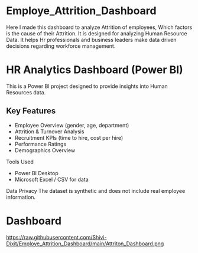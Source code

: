 # Employe_Attrition_Dashboard
Here I made this dashboard to analyze Attrition of employees, Which factors is the cause of their Attrition. It is designed for analyzing Human Resource Data. It helps Hr professionals and business leaders make data driven decisions regarding workforce management.

# HR Analytics Dashboard (Power BI)
This is a Power BI project designed to provide insights into Human Resources data.

## Key Features
- Employee Overview (gender, age, department)
- Attrition & Turnover Analysis
- Recruitment KPIs (time to hire, cost per hire)
- Performance Ratings
- Demographics Overview

Tools Used
- Power BI Desktop
-  Microsoft Excel / CSV for data

Data Privacy
The dataset is synthetic and does not include real employee information.
# Dashboard 
https://raw.githubusercontent.com/Shivi-Dixit/Employe_Attrition_Dashboard/main/Attriton_Dashboard.png
